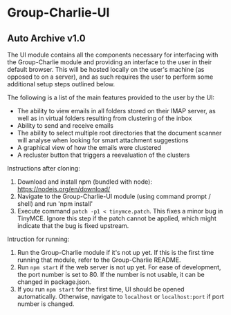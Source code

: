 # Group-Charlie-UI

## Auto Archive v1.0

The UI module contains all the components necessary for interfacing with the Group-Charlie module and providing an interface to the user in their default browser.
This will be hosted locally on the user's machine (as opposed to on a server), and as such requires the user to perform some additional setup steps outlined below.

The following is a list of the main features provided to the user by the UI:
- The ability to view emails in all folders stored on their IMAP server, as well as in virtual folders resulting from clustering of the inbox
- Ability to send and receive emails
- The ability to select multiple root directories that the document scanner will analyse when looking for smart attachment suggestions
- A graphical view of how the emails were clustered
- A recluster button that triggers a reevaluation of the clusters


Instructions after cloning:
1. Download and install npm (bundled with node): https://nodejs.org/en/download/
2. Navigate to the Group-Charlie-UI module (using command prompt / shell) and run 'npm install'
3. Execute command `patch -p1 < tinymce.patch`. This fixes a minor bug in TinyMCE. Ignore this step if the patch cannot be applied, which might indicate that the bug is fixed upstream.

Intruction for running:
1. Run the Group-Charlie module if it's not up yet. If this is the first time running that module, refer to the Group-Charlie README.
2. Run `npm start` if the web server is not up yet. For ease of development, the port number is set to 80. If the number is not usable, it can be changed in package.json.
3. If you run `npm start` for the first time, UI should be opened automatically. Otherwise, navigate to `localhost` or `localhost:port` if port number is changed.

